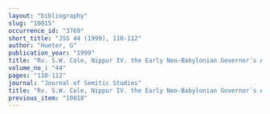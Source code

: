 ```yaml
---
layout: "bibliography"
slug: "10015"
occurrence_id: "3769"
short_title: "JSS 44 (1999), 110-112"
author: "Hueter, G"
publication_year: "1999"
title: "Rv. S.W. Cole, Nippur IV. the Early Neo-Babylonian Governor´s Archive from Nippur (OIP 114, 1996)"
volume_no_: "44"
pages: "110-112"
journal: "Journal of Semitic Studies"
title: "Rv. S.W. Cole, Nippur IV. the Early Neo-Babylonian Governor´s Archive from Nippur (OIP 114, 1996)"
previous_item: "10018"
---
```

